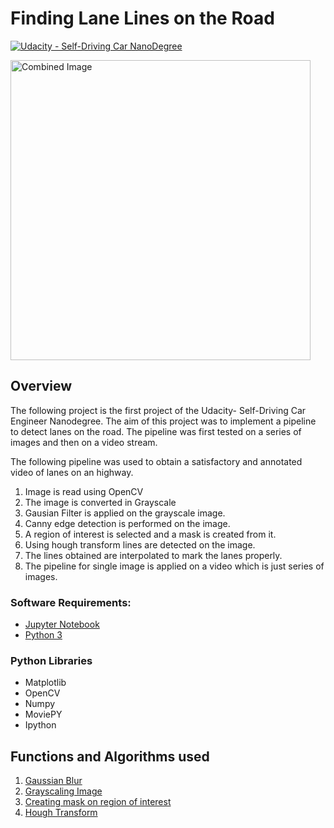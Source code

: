 # **Finding Lane Lines on the Road** 
[![Udacity - Self-Driving Car NanoDegree](https://s3.amazonaws.com/udacity-sdc/github/shield-carnd.svg)](http://www.udacity.com/drive)

<img src="examples/laneLines_thirdPass.jpg" width="480" alt="Combined Image" />

Overview
---

The following project is the first project of the Udacity- Self-Driving Car Engineer Nanodegree. The aim of this project was to implement a pipeline to detect lanes on the road. The pipeline was first tested on a series of images and then on a video stream.

The following pipeline was used to obtain a satisfactory and annotated video of lanes on an highway.

1. Image is read using OpenCV
2. The image is converted in Grayscale
3. Gausian Filter is applied on the grayscale image.
4. Canny edge detection is performed on the image.
5. A region of interest is selected and a mask is created from it.
6. Using hough transform lines are detected on the image.
7. The lines obtained are interpolated to mark the lanes properly.
8. The pipeline for single image is applied on a video which is just series of images.


### Software Requirements:

* [Jupyter Notebook](https://jupyter.org/install.html)
* [Python 3](https://www.python.org/downloads/)
 

### Python Libraries

* Matplotlib
* OpenCV
* Numpy 
* MoviePY
* Ipython

## Functions and Algorithms used

1. [Gaussian Blur](https://docs.opencv.org/3.1.0/d4/d13/tutorial_py_filtering.html)
2. [Grayscaling Image](https://docs.opencv.org/3.0-beta/doc/py_tutorials/py_gui/py_image_display/py_image_display.html)
3. [Creating mask on region of interest](https://stackoverflow.com/questions/25074488/how-to-mask-an-image-using-numpy-opencv)
4. [Hough Transform](https://opencv-python-tutroals.readthedocs.io/en/latest/py_tutorials/py_imgproc/py_houghlines/py_houghlines.html)

